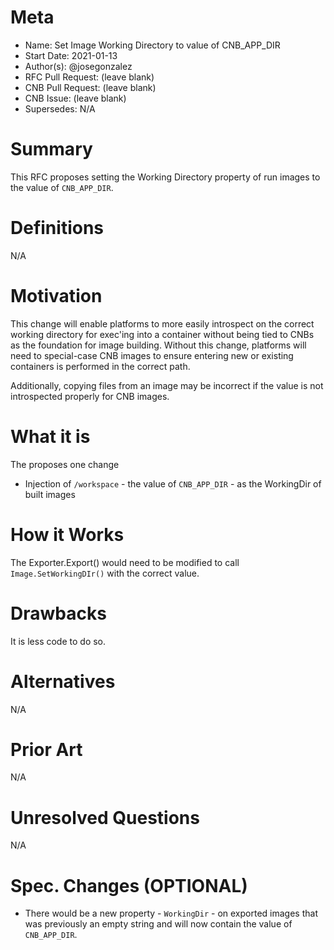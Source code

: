 # Meta
[meta]: #meta
- Name: Set Image Working Directory to value of CNB_APP_DIR
- Start Date: 2021-01-13
- Author(s): @josegonzalez
- RFC Pull Request: (leave blank)
- CNB Pull Request: (leave blank)
- CNB Issue: (leave blank)
- Supersedes: N/A

# Summary
[summary]: #summary

This RFC proposes setting the Working Directory property of run images to the value of `CNB_APP_DIR`.

# Definitions
[definitions]: #definitions

N/A

# Motivation
[motivation]: #motivation

This change will enable platforms to more easily introspect on the correct working directory for
exec'ing into a container without being tied to CNBs as the foundation for image building. Without
this change, platforms will need to special-case CNB images to ensure entering new or existing
containers is performed in the correct path.

Additionally, copying files from an image may be incorrect if the value is not introspected properly
for CNB images.

# What it is
[what-it-is]: #what-it-is

The proposes one change

- Injection of `/workspace` - the value of `CNB_APP_DIR` - as the WorkingDir of built images

# How it Works
[how-it-works]: #how-it-works

The Exporter.Export() would need to be modified to call `Image.SetWorkingDIr()` with the correct value.

# Drawbacks
[drawbacks]: #drawbacks

It is less code to do so.

# Alternatives
[alternatives]: #alternatives

N/A

# Prior Art
[prior-art]: #prior-art

N/A

# Unresolved Questions
[unresolved-questions]: #unresolved-questions

N/A

# Spec. Changes (OPTIONAL)
[spec-changes]: #spec-changes

- There would be a new property - `WorkingDir` - on exported images that was previously an empty string and will now contain the value of `CNB_APP_DIR`.
